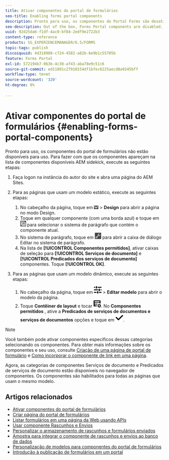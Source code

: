 ```yaml
---
title: Ativar componentes do portal de formulários
seo-title: Enabling forms portal components
description: Pronto para uso, os componentes do Portal Forms são desativados. Ative os grupos de Predicados de Serviços de Documento e Serviços de Documento para ativar os componentes do Portal do Forms.
seo-description: Out of the box, Forms Portal components are disabled. Enable Document Services and Document Services Predicates groups to enable Forms Portal components.
uuid: 92d25da6-f1df-4ac0-bf84-2edf9e2722b3
content-type: reference
products: SG_EXPERIENCEMANAGER/6.5/FORMS
topic-tags: publish
discoiquuid: 4d318908-c724-4582-a82b-6e9b1c55705b
feature: Forms Portal
exl-id: 572194b7-063b-4c38-af43-aba78e9c51c6
source-git-commit: ed11891c27910154df1bfec6225aecd8a9245bff
workflow-type: tm+mt
source-wordcount: '320'
ht-degree: 0%

---
```


# Ativar componentes do portal de formulários {#enabling-forms-portal-components}

Pronto para uso, os componentes do portal de formulários não estão disponíveis para uso. Para fazer com que os componentes apareçam na lista de componentes disponíveis AEM sidekick, execute as seguintes etapas:

1. Faça logon na instância do autor do site e abra uma página do AEM Sites.

1. Para as páginas que usam um modelo estático, execute as seguintes etapas:

   1. No cabeçalho da página, toque em ![lista suspensa de tela](assets/canvas-drop-down.png) > **Design** para abrir a página no modo Design.
   1. Toque em qualquer componente (com uma borda azul) e toque em ![nível de campo](assets/field-level.png) para selecionar o sistema de parágrafo que contém o componente atual.
   1. No sistema de parágrafo, toque em ![settings_icon](assets/settings_icon.png) para abrir a caixa de diálogo Editar no sistema de parágrafo.
   1. Na lista de **[!UICONTROL Componentes permitidos]**, ativar caixas de seleção para **[!UICONTROL Serviços de documento]** e **[!UICONTROL Predicados dos serviços de documento]** componentes. Toque **[!UICONTROL OK]**.

1. Para as páginas que usam um modelo dinâmico, execute as seguintes etapas:

   1. No cabeçalho da página, toque em ![propriedades](assets/properties.png) > **Editar modelo** para abrir o modelo da página.
   1. Toque **Contêiner de layout** e tocar ![FeedManagement](/help/forms/using/assets/feedmanagement.png). No **Componentes permitidos** , ative a **Predicados de serviços de documentos e serviços de documentos** opções e toque em ![aem_6_3_forms_save](assets/aem_6_3_forms_save.png).

>[!NOTE]
>
>Você também pode ativar componentes específicos dessas categorias selecionando os componentes. Para obter mais informações sobre os componentes e seu uso, consulte [Criação de uma página de portal de formulário](/help/forms/using/creating-form-portal-page.md) e [Como incorporar o componente de link em uma página](/help/forms/using/embedding-link-component-page.md).

Agora, as categorias de componentes Serviços de documento e Predicados de serviços de documento estão disponíveis no navegador de componentes. Os componentes são habilitados para todas as páginas que usam o mesmo modelo.

## Artigos relacionados

* [Ativar componentes do portal de formulários](/help/forms/using/enabling-forms-portal-components.md)
* [Criar página do portal de formulários](/help/forms/using/creating-form-portal-page.md)
* [Listar formulários em uma página da Web usando APIs](/help/forms/using/listing-forms-webpage-using-apis.md)
* [Usar componente Rascunhos e Envios](/help/forms/using/draft-submission-component.md)
* [Personalizar o armazenamento de rascunhos e formulários enviados](/help/forms/using/draft-submission-component.md)
* [Amostra para integrar o componente de rascunhos e envios ao banco de dados](/help/forms/using/integrate-draft-submission-database.md)
* [Personalização de modelos para componentes do portal de formulários](/help/forms/using/customizing-templates-forms-portal-components.md)
* [Introdução à publicação de formulários em um portal](/help/forms/using/introduction-publishing-forms.md)
